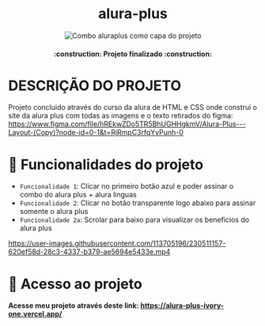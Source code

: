 <h1 align="center"> alura-plus </h1>

<div align="center">

![Combo aluraplus como capa do projeto](https://user-images.githubusercontent.com/113705196/230508253-4adfbe7d-7ac4-4603-a2d9-c9b9dead7541.png)

</div>

<h4 align="center"> 
    :construction:  Projeto finalizado  :construction:
</h4>

# DESCRIÇÃO DO PROJETO  

Projeto concluido através do curso da alura de HTML e CSS onde construi o site da alura plus com todas as imagens e o texto retirados do figma: https://www.figma.com/file/hREkwZDo5TR5BhUGHHgkmV/Alura-Plus---Layout-(Copy)?node-id=0-1&t=RjRmpC3rfqYvPunh-0

# :hammer: Funcionalidades do projeto

- `Funcionalidade 1`: Clicar no primeiro botão azul e poder assinar o combo do alura plus + alura linguas
- `Funcionalidade 2`: Clicar no botão transparente logo abaixo para assinar somente o alura plus
- `Funcionalidade 2a`: Scrolar para baixo para visualizar os beneficios do alura plus 


https://user-images.githubusercontent.com/113705196/230511157-620ef58d-28c3-4337-b379-ae5694e5433e.mp4

# 📁 Acesso ao projeto

**Acesse meu projeto através deste link: https://alura-plus-ivory-one.vercel.app/**



